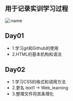 ## 用于记录实训学习过程
![:name](https://count.getloli.com/get/@:CANMENGfy)

## Day01

* 1.学习git和Github的使用
* 2.HTML的基本机构和语法

## Day02

* 1.学习CSS的格式和调用方法
* 2.更名 text1 -> Web_learning
* 3.整理文件将其条理化

